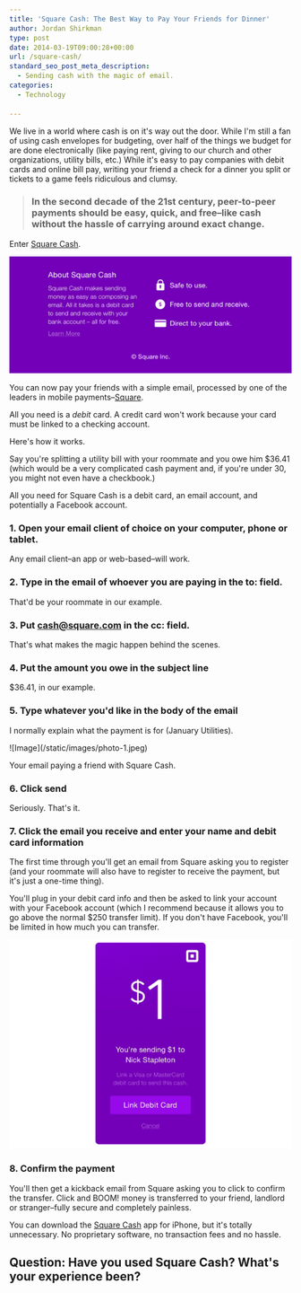 ```yaml
---
title: 'Square Cash: The Best Way to Pay Your Friends for Dinner'
author: Jordan Shirkman
type: post
date: 2014-03-19T09:00:28+00:00
url: /square-cash/
standard_seo_post_meta_description:
  - Sending cash with the magic of email.
categories:
  - Technology

---
```

We live in a world where cash is on it's way out the door. While I'm still a fan of using cash envelopes for budgeting, over half of the things we budget for are done electronically (like paying rent, giving to our church and other organizations, utility bills, etc.) While it's easy to pay companies with debit cards and online bill pay, writing your friend a check for a dinner you split or tickets to a game feels ridiculous and clumsy.

> ### In the second decade of the 21st century, peer-to-peer payments should be easy, quick, and free–like cash without the hassle of carrying around exact change.

Enter [Square Cash](http://square.com/cash).

[![Image](/static/images/photo-3.jpeg)](https://jshirk.com/blog/square-cash/)

You can now pay your friends with a simple email, processed by one of the leaders in mobile payments–[Square][3].

All you need is a _debit_ card. A credit card won't work because your card must be linked to a checking account.

Here's how it works. <!--more-->

Say you're splitting a utility bill with your roommate and you owe him $36.41 (which would be a very complicated cash payment and, if you're under 30, you might not even have a checkbook.)

All you need for Square Cash is a debit card, an email account, and potentially a Facebook account.

### 1. Open your email client of choice on your computer, phone or tablet.

Any email client–an app or web-based–will work.

### 2. Type in the email of whoever you are paying in the to: field.

That'd be your roommate in our example.

### 3. Put cash@square.com in the cc: field.

That's what makes the magic happen behind the scenes.

### 4. Put the amount you owe in the subject line

$36.41, in our example.

### 5. Type whatever you'd like in the body of the email

I normally explain what the payment is for (January Utilities).

<div id="attachment_3192" style="width: 610px" class="wp-caption aligncenter">
  ![Image](/static/images/photo-1.jpeg)
  
  <p id="caption-attachment-3192" class="wp-caption-text">
    Your email paying a friend with Square Cash.
  </p>
</div>

### 6. Click send

Seriously. That's it.

### 7. Click the email you receive and enter your name and debit card information

The first time through you'll get an email from Square asking you to register (and your roommate will also have to register to receive the payment, but it's just a one-time thing).

You'll plug in your debit card info and then be asked to link your account with your Facebook account (which I recommend because it allows you to go above the normal $250 transfer limit). If you don't have Facebook, you'll be limited in how much you can transfer.

![Image](/static/images/photo-2.jpeg) 

### 8. Confirm the payment

You'll then get a kickback email from Square asking you to click to confirm the transfer. Click and BOOM! money is transferred to your friend, landlord or stranger–fully secure and completely painless.

You can download the [Square Cash](https://itunes.apple.com/us/app/square-cash/id711923939?mt=8) app for iPhone, but it's totally unnecessary. No proprietary software, no transaction fees and no hassle.

## Question: Have you used Square Cash? What's your experience been?

 [3]: square.com